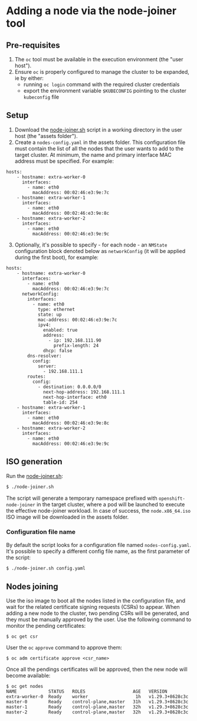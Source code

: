# Adding a node via the node-joiner tool

## Pre-requisites
1. The `oc` tool must be available in the execution environment (the "user host").
2. Ensure `oc` is properly configured to manage the cluster to be expanded, ie by either:
   - running `oc login` command with the required cluster credentials
   - export the environment variable `$KUBECONFIG` pointing to the cluster `kubeconfig` file

## Setup
1. Download the [node-joiner.sh](./node-joiner.sh) script in a working directory in
   the user host (the "assets folder").
2. Create a `nodes-config.yaml` in the assets folder. This configuration file must contain the 
   list of all the nodes that the user wants to add to the target cluster. At minimum, the name and primary interface MAC address must be specified. For example:
```
hosts:
    - hostname: extra-worker-0
      interfaces:
        - name: eth0
          macAddress: 00:02:46:e3:9e:7c
    - hostname: extra-worker-1
      interfaces:
        - name: eth0
          macAddress: 00:02:46:e3:9e:8c
    - hostname: extra-worker-2
      interfaces:
        - name: eth0
          macAddress: 00:02:46:e3:9e:9c
```
3. Optionally, it's possible to specify - for each node - an `NMState` configuration block denoted below as `networkConfig`
   (it will be applied during the first boot), for example:
```
hosts:
    - hostname: extra-worker-0
      interfaces:
        - name: eth0
          macAddress: 00:02:46:e3:9e:7c
      networkConfig:
        interfaces:
          - name: eth0
            type: ethernet
            state: up
            mac-address: 00:02:46:e3:9e:7c
            ipv4:
              enabled: true
              address:
                - ip: 192.168.111.90
                  prefix-length: 24
              dhcp: false
        dns-resolver:
          config:
            server:
              - 192.168.111.1
        routes:
          config:
            - destination: 0.0.0.0/0 
              next-hop-address: 192.168.111.1
              next-hop-interface: eth0
              table-id: 254
    - hostname: extra-worker-1
      interfaces:
        - name: eth0
          macAddress: 00:02:46:e3:9e:8c
    - hostname: extra-worker-2
      interfaces:
        - name: eth0
          macAddress: 00:02:46:e3:9e:9c
```

## ISO generation
Run the [node-joiner.sh](./node-joiner.sh):
```bash
$ ./node-joiner.sh
```
The script will generate a temporary namespace prefixed with `openshift-node-joiner` in the target cluster,
where a pod will be launched to execute the effective node-joiner workload.
In case of success, the `node.x86_64.iso` ISO image will be downloaded in the assets folder.

### Configuration file name
By default the script looks for a configuration file named `nodes-config.yaml`. It's possible to specify a 
different config file name, as the first parameter of the script:

```bash
$ ./node-joiner.sh config.yaml
```

## Nodes joining
Use the iso image to boot all the nodes listed in the configuration file, and wait for the related
certificate signing requests (CSRs) to appear. When adding a new node to the cluster, two pending CSRs will
be generated, and they must be manually approved by the user.
Use the following command to monitor the pending certificates:
```
$ oc get csr
```
User the `oc` `approve` command to approve them:
```
$ oc adm certificate approve <csr_name>
```
Once all the pendings certificates will be approved, then the new node will become available:
```
$ oc get nodes
NAME            STATUS   ROLES                  AGE   VERSION
extra-worker-0  Ready    worker                  1h   v1.29.3+8628c3c                                        
master-0        Ready    control-plane,master   31h   v1.29.3+8628c3c
master-1        Ready    control-plane,master   32h   v1.29.3+8628c3c
master-2        Ready    control-plane,master   32h   v1.29.3+8628c3c
```